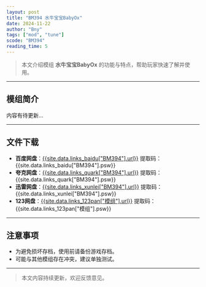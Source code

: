 ```yaml
---
layout: post
title: "BM394 水牛宝宝BabyOx"
date: 2024-11-22
author: "Bny"
tags: ["mod", "tune"]
scode: "BM394"
reading_time: 5
---
```


> 本文介绍模组 **水牛宝宝BabyOx** 的功能与特点，帮助玩家快速了解并使用。

---

## 模组简介

内容有待更新...

---

## 文件下载
- **百度网盘**：[{{site.data.links_baidu["BM394"].url}}]({{site.data.links_baidu["BM394"].url}}) 提取码：{{site.data.links_baidu["BM394"].psw}}
- **夸克网盘**：[{{site.data.links_quark["BM394"].url}}]({{site.data.links_quark["BM394"].url}}) 提取码：{{site.data.links_quark["BM394"].psw}}
- **迅雷网盘**：[{{site.data.links_xunlei["BM394"].url}}]({{site.data.links_xunlei["BM394"].url}}) 提取码：{{site.data.links_xunlei["BM394"].psw}}
- **123网盘**：[{{site.data.links_123pan["模组"].url}}]({{site.data.links_123pan["模组"].url}}) 提取码：{{site.data.links_123pan["模组"].psw}}

---

## 注意事项
- 为避免损坏存档，使用前请备份游戏存档。
- 可能与其他模组存在冲突，建议单独测试。

---

> 本文内容持续更新，欢迎反馈意见。
